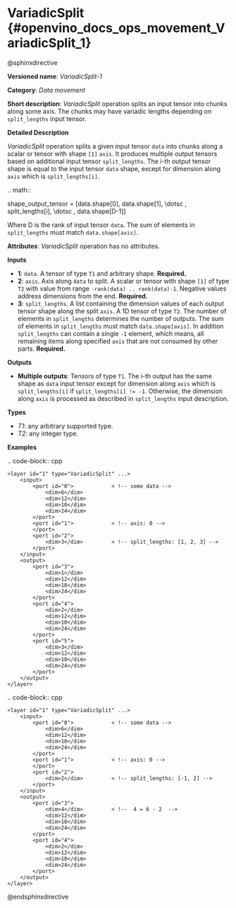 # VariadicSplit {#openvino_docs_ops_movement_VariadicSplit_1}

@sphinxdirective

**Versioned name**: *VariadicSplit-1*

**Category**: *Data movement*

**Short description**: *VariadicSplit* operation splits an input tensor into chunks along some axis. The chunks may have variadic lengths depending on ``split_lengths`` input tensor.

**Detailed Description**

*VariadicSplit* operation splits a given input tensor `data` into chunks along a scalar or tensor with shape ``[1]`` ``axis``. It produces multiple output tensors based on additional input tensor ``split_lengths``.
The i-th output tensor shape is equal to the input tensor `data` shape, except for dimension along `axis` which is ``split_lengths[i]``.

.. math::
   
   shape\_output\_tensor = [data.shape[0], data.shape[1], \dotsc , split\_lengths[i], \dotsc , data.shape[D-1]]

Where D is the rank of input tensor `data`. The sum of elements in ``split_lengths`` must match ``data.shape[axis]``.

**Attributes**: *VariadicSplit* operation has no attributes.

**Inputs**

* **1**: ``data``. A tensor of type `T1` and arbitrary shape. **Required.**
* **2**: ``axis``. Axis along ``data`` to split. A scalar or tensor with shape ``[1]`` of type ``T2`` with value from range ``-rank(data) .. rank(data)-1``. Negative values address dimensions from the end. **Required.**
* **3**: ``split_lengths``. A list containing the dimension values of each output tensor shape along the split ``axis``. A 1D tensor of type ``T2``. The number of elements in ``split_lengths`` determines the number of outputs. The sum of elements in ``split_lengths`` must match ``data.shape[axis]``. In addition ``split_lengths`` can contain a single ``-1`` element, which means, all remaining items along specified ``axis`` that are not consumed by other parts. **Required.**

**Outputs**

* **Multiple outputs**: Tensors of type ``T1``. The i-th output has the same shape as `data` input tensor except for dimension along ``axis`` which is ``split_lengths[i]`` if ``split_lengths[i] != -1``. Otherwise, the dimension along ``axis`` is processed as described in ``split_lengths`` input description.

**Types**

* *T1*: any arbitrary supported type.
* *T2*: any integer type.

**Examples**

.. code-block:: cpp

    <layer id="1" type="VariadicSplit" ...>
        <input>
            <port id="0">            < !-- some data -->
                <dim>6</dim>
                <dim>12</dim>
                <dim>10</dim>
                <dim>24</dim>
            </port>
            <port id="1">            < !-- axis: 0 -->
            </port>
            <port id="2">
                <dim>3</dim>         < !-- split_lengths: [1, 2, 3] -->
            </port>
        </input>
        <output>
            <port id="3">
                <dim>1</dim>
                <dim>12</dim>
                <dim>10</dim>
                <dim>24</dim>
            </port>
            <port id="4">
                <dim>2</dim>
                <dim>12</dim>
                <dim>10</dim>
                <dim>24</dim>
            </port>
            <port id="5">
                <dim>3</dim>
                <dim>12</dim>
                <dim>10</dim>
                <dim>24</dim>
            </port>
        </output>
    </layer>


.. code-block:: cpp

    <layer id="1" type="VariadicSplit" ...>
        <input>
            <port id="0">            < !-- some data -->
                <dim>6</dim>
                <dim>12</dim>
                <dim>10</dim>
                <dim>24</dim>
            </port>
            <port id="1">            < !-- axis: 0 -->
            </port>
            <port id="2">
                <dim>2</dim>         < !-- split_lengths: [-1, 2] -->
            </port>
        </input>
        <output>
            <port id="3">
                <dim>4</dim>         < !--  4 = 6 - 2  -->
                <dim>12</dim>
                <dim>10</dim>
                <dim>24</dim>
            </port>
            <port id="4">
                <dim>2</dim>
                <dim>12</dim>
                <dim>10</dim>
                <dim>24</dim>
            </port>
        </output>
    </layer>


@endsphinxdirective

